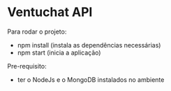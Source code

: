 # Ventuchat API

Para rodar o projeto:
* npm install (instala as dependências necessárias)
* npm start (inicia a aplicação)

Pre-requisito:
* ter o NodeJs e o MongoDB instalados no ambiente
